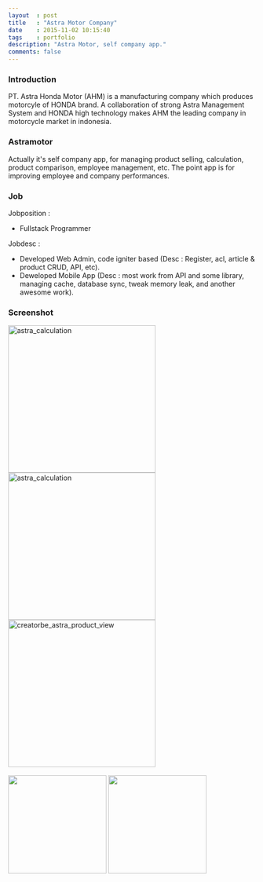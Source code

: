 ```yaml
---
layout	: post
title	: "Astra Motor Company"
date   	: 2015-11-02 10:15:40
tags	: portfolio
description: "Astra Motor, self company app."
comments: false
---
```


### Introduction

PT. Astra Honda Motor (AHM) is a manufacturing company which produces motorcyle of HONDA brand. A collaboration of strong Astra Management System and HONDA high technology makes AHM the leading company in motorcycle market in indonesia.


### Astramotor

Actually it's self company app, for managing product selling, calculation, product comparison, employee management, etc. The point app is for improving employee and company performances.


### Job

Jobposition : 

- Fullstack Programmer

Jobdesc :

- Developed Web Admin, code igniter based (Desc : Register, acl, article & product CRUD, API, etc).
- Deweloped Mobile App (Desc : most work from API and some library, managing cache, database sync, tweak memory leak, and another awesome work).

### Screenshot

<img src="https://farm8.staticflickr.com/7427/16423778931_9cd28c674c_o_d.png" alt="astra_calculation" style="width:2OOpx; height:300px"> <img src="http://lh3.googleusercontent.com/F39ZUr4hWsBn7fn-WKHEa8zcyHzLKNrmw1PhJ25wx2-a4h3bx686P93TeDxQUGlhrqM=h900-rw" alt="astra_calculation" style="width:2OOpx; height:300px"> <img src="https://lh3.googleusercontent.com/sd7Jjq9C9Z1Ar9RyHq1ecdddRBnume9lXUOez4qBSgX3uD7h9fh4Enlk9QCOHEVNn9Ho=h900-rw" alt="creatorbe_astra_product_view" style="width:2OOpx; height:300px">
<br/>
<br/>
<img src="https://lh3.googleusercontent.com/UBvuy9KyvhSkt9RUoonTUbP4WOnAfPGfjd1PfvboQWZuRoglPJUzyNCKohN5wNP-Aq1v=h900-rw" style="width:3OOpx;height:200px"> <img src="https://lh3.googleusercontent.com/bwKVGGNzhQLHn_ON3RNtzgn81K3Tha3mEIED-riwOM70jHAf3HoDCVcolVZML9yuMBA=h900-rw" style="width:3OOpx;height:200px">